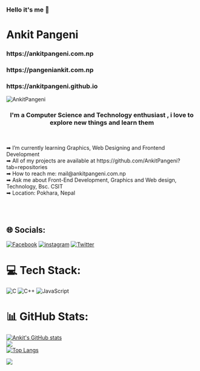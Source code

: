 ### Hello it's me 👋
<h1>Ankit Pangeni</h1>

<h3>https://ankitpangeni.com.np </h3>
<h3>https://pangeniankit.com.np </h3>
<h3>https://ankitpangeni.github.io </h3>
<p align="left"> <img src="https://komarev.com/ghpvc/?username=AnkitPangeni&label=Profile%20views&color=0e75b6&style=flat" alt="AnkitPangeni" /> </p>


<h3 align="center"> I'm a Computer Science and Technology enthusiast , i love to explore new things and learn them </h3>
<br>
<p align="left">
➡ I’m currently learning Graphics, Web Designing and Frontend Development <br>
➡  All of my projects are available at https://github.com/AnkitPangeni?tab=repositories<br>
➡  How to reach me: mail@ankitpangeni.com.np<br>
➡ Ask me about Front-End Development, Graphics and Web design, Technology, Bsc. CSIT<br>
➡  Location: Pokhara, Nepal <br>
  </p>
<br>
<br>


  


## 🌐 Socials:
[![Facebook](https://img.shields.io/badge/Facebook-%231877F2.svg?logo=Facebook&logoColor=white)](https://facebook.com/ankitpangeni74) 
[![instagram](https://img.shields.io/badge/instagram-%231877F2.svg?logo=instagram&logoColor=crimson)](https://instagram.com/ankitpangeni74) 
[![Twitter](https://img.shields.io/badge/Twitter-%231877F2.svg?logo=twitter&logoColor=white)](https://twitter.com/ankitpangeni74)

# 💻 Tech Stack:
![C](https://img.shields.io/badge/c-%2300599C.svg?style=for-the-badge&logo=c&logoColor=white) ![C++](https://img.shields.io/badge/c++-%2300599C.svg?style=for-the-badge&logo=c%2B%2B&logoColor=white) ![JavaScript](https://img.shields.io/badge/javascript-%23323330.svg?style=for-the-badge&logo=javascript&logoColor=%23F7DF1E)
# 📊 GitHub Stats:
[![Ankit's GitHub stats](https://github-readme-stats.vercel.app/api?username=AnkitPangeni&show_icons=true&theme=dark#gh-dark-mode-only)](https://github.com/kushalsubedi/github-readme-stats)<br/>
![](https://github-readme-streak-stats.herokuapp.com/?user=AnkitPangeni&theme=dark&hide_border=false)<br/>
[![Top Langs](https://github-readme-stats.vercel.app/api/top-langs/?username=AnkitPangeni&layout=compact&theme=dark#gh-dark-mode-only)](https://github.com/AnkitPangeni/github-readme-stats)



![](https://activity-graph.herokuapp.com/graph?username=AnkitPangeni&custom_title=Ankit's%27s%20Contribution%20Graph&theme=react-dark)


